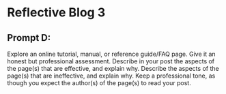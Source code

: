 # Reflective Blog 3

## Prompt D: 

Explore an online tutorial, manual, or reference guide/FAQ page. Give it an honest but professional assessment. Describe in your post the aspects of the page(s) that are effective, and explain why. Describe the aspects of the page(s) that are ineffective, and explain why. Keep a professional tone, as though you expect the author(s) of the page(s) to read your post. 
